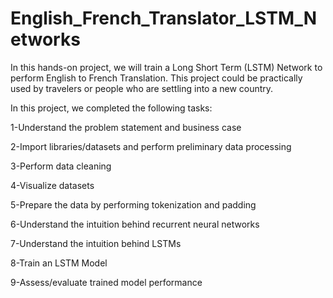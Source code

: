 # English_French_Translator_LSTM_Networks
In this hands-on project, we will train a Long Short Term (LSTM) Network to perform English to French Translation. This project could be practically used by travelers or people who are settling into a new country.

In this project, we completed the following tasks:

1-Understand the problem statement and business case  

2-Import libraries/datasets and perform preliminary data processing

3-Perform data cleaning

4-Visualize datasets

5-Prepare the data by performing tokenization and padding

6-Understand the intuition behind recurrent neural networks

7-Understand the intuition behind LSTMs

8-Train an LSTM Model

9-Assess/evaluate trained model performance

